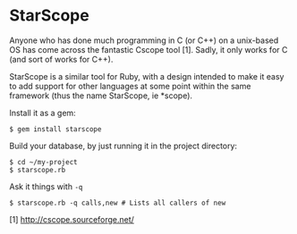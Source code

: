 StarScope
=========

Anyone who has done much programming in C (or C++) on a unix-based OS has come
across the fantastic Cscope tool [1]. Sadly, it only works for C (and sort of
works for C++).

StarScope is a similar tool for Ruby, with a design intended to make it easy to
add support for other languages at some point within the same framework (thus
the name StarScope, ie \*scope).

Install it as a gem:
```
$ gem install starscope
```

Build your database, by just running it in the project directory:
```
$ cd ~/my-project
$ starscope.rb
```

Ask it things with `-q`
```
$ starscope.rb -q calls,new # Lists all callers of new
```

[1] http://cscope.sourceforge.net/
